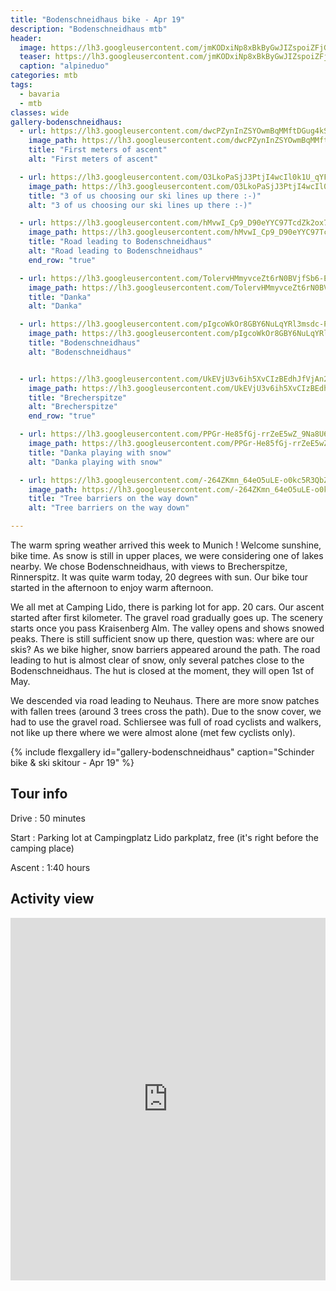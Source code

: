 ```yaml
---
title: "Bodenschneidhaus bike - Apr 19"
description: "Bodenschneidhaus mtb"
header:
  image: https://lh3.googleusercontent.com/jmKODxiNp8xBkByGwJIZspoiZFjG0YNpRe8Ji_4DN755YaCXR3A0cgsq8j29Nb0uygo2pGzKybh3-aZ5yd2BA4dyD5_7FKi8Y_jujGkZmEGdfqV8BFeY75OxR_LwccZjQXlM_fELF_i9WNPFcMN6sERGCkudt34yN-lWsDwIz-oASd1f9gpIx91r3XFUrTTCs7Omg71tBG9TkvR59ZLNY8fjDLr0P1qp8vKkAfBORoej8mhMtWsLLuS0BO5vYmonT3YHDpavKvs7WSqQwyozLF1kco6US3yk1-ylHQv4fwu5FqFDxQS9lrl17Kaj6FVoqV30IaV3RDCkpPt30HX2esQI_nB9s9QQqkEB7Do-R9e752XKdV2l77Wft5P0PvC_gWFRBmiTqLeVG4NgtrHt2nXcg-dUHl7H4xb5S6BxLaGVEtPz72eGVWs0xeqEoAh7xOVWHxXbMIYCm3gBbZDCFvHVdZu7zEVl_j7CxaT_0PfNoGLieIUY2d00WDurXAiZfiZ4t_LQccoHnf6tHLIvxhWqPRzxbQagRp1YoF0gz5S375y4Thv5uj9qTCn6gCwSxzDFdZnwvxLqED3MEK_qaS-EtYmvNYQY4vx5vt8oUxJ6dRJX_sv00ulgGMgPaUu2hCmkzTJb8JEFS3rDOHzFIxOb8RyyCaCrzJ2M-ZSxD7TOHFw68A3tDdAiVs7kMzHKOqmTwtGsYUy38Ijp0lJxvUJMWA=w2016-h1512-no
  teaser: https://lh3.googleusercontent.com/jmKODxiNp8xBkByGwJIZspoiZFjG0YNpRe8Ji_4DN755YaCXR3A0cgsq8j29Nb0uygo2pGzKybh3-aZ5yd2BA4dyD5_7FKi8Y_jujGkZmEGdfqV8BFeY75OxR_LwccZjQXlM_fELF_i9WNPFcMN6sERGCkudt34yN-lWsDwIz-oASd1f9gpIx91r3XFUrTTCs7Omg71tBG9TkvR59ZLNY8fjDLr0P1qp8vKkAfBORoej8mhMtWsLLuS0BO5vYmonT3YHDpavKvs7WSqQwyozLF1kco6US3yk1-ylHQv4fwu5FqFDxQS9lrl17Kaj6FVoqV30IaV3RDCkpPt30HX2esQI_nB9s9QQqkEB7Do-R9e752XKdV2l77Wft5P0PvC_gWFRBmiTqLeVG4NgtrHt2nXcg-dUHl7H4xb5S6BxLaGVEtPz72eGVWs0xeqEoAh7xOVWHxXbMIYCm3gBbZDCFvHVdZu7zEVl_j7CxaT_0PfNoGLieIUY2d00WDurXAiZfiZ4t_LQccoHnf6tHLIvxhWqPRzxbQagRp1YoF0gz5S375y4Thv5uj9qTCn6gCwSxzDFdZnwvxLqED3MEK_qaS-EtYmvNYQY4vx5vt8oUxJ6dRJX_sv00ulgGMgPaUu2hCmkzTJb8JEFS3rDOHzFIxOb8RyyCaCrzJ2M-ZSxD7TOHFw68A3tDdAiVs7kMzHKOqmTwtGsYUy38Ijp0lJxvUJMWA=w800-h300-no
  caption: "alpineduo"
categories: mtb
tags:
  - bavaria
  - mtb
classes: wide
gallery-bodenschneidhaus:
  - url: https://lh3.googleusercontent.com/dwcPZynInZSYOwmBqMMftDGug4kS7YOxdkXqAjBgFMqN8ifDK5vFuvRTpj-ctV6ztndkSoVw5N_fv0VJcZsTtXYv2RUnY0Rhpc6qcV0RfdXNULCimgWt3Hp3MOaQv-gDVXTLrJyIzSn2zRqHjP6wjpJqV-WBjRl4liwy5uP7khHFLAg1e0r0JTad06tMEgNWSHU1syPv6RFk96h8DMnanHTypi60pr6519KXcwuQI66Ygca22Hfqm9-1touG7w_K3HOxd2sci_i6N9F04e6T42qTKVIQtZLRNqFxadv4N5nb77umCd2dbTTMtfPKxSqpBJ7uKDFW65jHGhhJNzOxYQ7jMJfV2z0eXD3vQ2ggni9N7ZOdb4cNBwStgGrFzcXXMpwDr9kEaP1i8QyZiBDTFAklo44MIUCTsji_DztJ7naOYOTsMh-E6rU7Svorj7cqKZ-DTjmcU2sEDTW7fnVeHt7_gxZ3cEAVbjgVZ8SWDwy8gYoTmX50a9_jrzBfxzlWVDeBjHrQnsf3lBwFyyQnERWdTnTKa5jscLy5ypDy1yGLzannxQEyRbFwfHeNqnS11RXhnUiLyS1NH-6rk6-538i6WjaYFH1-QLJFr7Ieu0jqAztec3uGBSWNeV7CPPrkSmNmJWWU1lv38By0yqN8F5paSFJLGJg7Fo38PIDWEvtiZWU9Ys_4qXQUK_EoMDLFJ2I-o2UOfBL0B7tJCiscjArTIw=w1156-h1540-no
    image_path: https://lh3.googleusercontent.com/dwcPZynInZSYOwmBqMMftDGug4kS7YOxdkXqAjBgFMqN8ifDK5vFuvRTpj-ctV6ztndkSoVw5N_fv0VJcZsTtXYv2RUnY0Rhpc6qcV0RfdXNULCimgWt3Hp3MOaQv-gDVXTLrJyIzSn2zRqHjP6wjpJqV-WBjRl4liwy5uP7khHFLAg1e0r0JTad06tMEgNWSHU1syPv6RFk96h8DMnanHTypi60pr6519KXcwuQI66Ygca22Hfqm9-1touG7w_K3HOxd2sci_i6N9F04e6T42qTKVIQtZLRNqFxadv4N5nb77umCd2dbTTMtfPKxSqpBJ7uKDFW65jHGhhJNzOxYQ7jMJfV2z0eXD3vQ2ggni9N7ZOdb4cNBwStgGrFzcXXMpwDr9kEaP1i8QyZiBDTFAklo44MIUCTsji_DztJ7naOYOTsMh-E6rU7Svorj7cqKZ-DTjmcU2sEDTW7fnVeHt7_gxZ3cEAVbjgVZ8SWDwy8gYoTmX50a9_jrzBfxzlWVDeBjHrQnsf3lBwFyyQnERWdTnTKa5jscLy5ypDy1yGLzannxQEyRbFwfHeNqnS11RXhnUiLyS1NH-6rk6-538i6WjaYFH1-QLJFr7Ieu0jqAztec3uGBSWNeV7CPPrkSmNmJWWU1lv38By0yqN8F5paSFJLGJg7Fo38PIDWEvtiZWU9Ys_4qXQUK_EoMDLFJ2I-o2UOfBL0B7tJCiscjArTIw=w300-h400-no
    title: "First meters of ascent"
    alt: "First meters of ascent"

  - url: https://lh3.googleusercontent.com/O3LkoPaSjJ3PtjI4wcIl0k1U_qYFCGVd-n3WvAqdG72LlnpFbDjSWnEqFJGbIerK2qV2SyciPRHpUtenU3jTVtAjSQ3xqqW3Ajq47RTfnetI8GZ4r_VwGxUZ6peqmafdOWJhPNcI8L0NSYGYe--3FBZ_WfLz5G983cFDNVoxO25W5T4o1XdtAf6oUO2BKU9cWGuu8C2CMYgoNY07nqvUVtS5VZFS-OXFJqhun_kipIiu0P393Jsu5T0KN6R9t43fel5OOcdboQ2ltTfCx6bt6MMFJRprkj70GESXuUFpLCGIyKwDlHqkX95Vv37kZw7TwR62Wj3xVeuqvBz6YIR8ree035xpex29DFgoqfirRctg4g2y9LldcZkby9XScUW1pqpGXyIYVfVhPFtxcfL21BRsfSExwUjkhD3Od1eprABcv4VqXxj6JLJXbd3Q1F6_Fo_BNJPDqtXfH3tVNAqzpwyrZnp0F41w4pc30EBsACI7S3oraklRh-w1TN3MLhXjz0w9n6h_QP52jBduxUKuwYlB-eBX6tcwrgBaCci48XYTAZfWMQUsGadmP7K9CT5R1Rx6vY1Br3ok1JUsSIHRq9MVoj_l3OJvazhxZGK-7jxIiEtWbFNM_8MsAhrEfQ3FxgLhTyI_sxDkRwQRfies1i5fztUFCa1VT5gJpWoGDf-EpVJxfujP5g47cozQK5lyCd9A_e7F_1fiRlAbrHvfgbhRZQ=w2054-h1542-no
    image_path: https://lh3.googleusercontent.com/O3LkoPaSjJ3PtjI4wcIl0k1U_qYFCGVd-n3WvAqdG72LlnpFbDjSWnEqFJGbIerK2qV2SyciPRHpUtenU3jTVtAjSQ3xqqW3Ajq47RTfnetI8GZ4r_VwGxUZ6peqmafdOWJhPNcI8L0NSYGYe--3FBZ_WfLz5G983cFDNVoxO25W5T4o1XdtAf6oUO2BKU9cWGuu8C2CMYgoNY07nqvUVtS5VZFS-OXFJqhun_kipIiu0P393Jsu5T0KN6R9t43fel5OOcdboQ2ltTfCx6bt6MMFJRprkj70GESXuUFpLCGIyKwDlHqkX95Vv37kZw7TwR62Wj3xVeuqvBz6YIR8ree035xpex29DFgoqfirRctg4g2y9LldcZkby9XScUW1pqpGXyIYVfVhPFtxcfL21BRsfSExwUjkhD3Od1eprABcv4VqXxj6JLJXbd3Q1F6_Fo_BNJPDqtXfH3tVNAqzpwyrZnp0F41w4pc30EBsACI7S3oraklRh-w1TN3MLhXjz0w9n6h_QP52jBduxUKuwYlB-eBX6tcwrgBaCci48XYTAZfWMQUsGadmP7K9CT5R1Rx6vY1Br3ok1JUsSIHRq9MVoj_l3OJvazhxZGK-7jxIiEtWbFNM_8MsAhrEfQ3FxgLhTyI_sxDkRwQRfies1i5fztUFCa1VT5gJpWoGDf-EpVJxfujP5g47cozQK5lyCd9A_e7F_1fiRlAbrHvfgbhRZQ=w400-h300-no
    title: "3 of us choosing our ski lines up there :-)"
    alt: "3 of us choosing our ski lines up there :-)"

  - url: https://lh3.googleusercontent.com/hMvwI_Cp9_D90eYYC97TcdZk2ox7upTFpiHrwzyowSTZ971k5pmi3yHNuqgUArXM4K3BR40ZlP1Cpde3o0byoCNoViAe5Xp0_4IBjC7IKVmVtmITC2FdFCOR-sAixu9XENTmjMJrJt0ATPdmfDPFpHjRRbhsAQuwSp1X9G2rbEns59qYcULpWcJ176kwS1mkSzgu7bGR0ajmXOrKVwgE2WPSrO0MO_AZ_YuRdzrTgq_CVMfUSX_Y2aTyeNTXF27dFUN3CvgKzDCwpIlrJjCUFXOpeE-3kjmv3ENGjm4OgHmVm5UP7hJpcxzqVLYNfb-UBj4ndyBesZXUaRFa8o_O0Eo7O3z4ctQ2dGIA3dDJ3FY22myVTJcAMWyuBdicYSJc5vZySIC1aesn0q7ItdeJ2Jgw9ssAjMvde1fwRuk1GdNMlSmYWt1I1iLqHKrJJGBFGvt4jcz7i1Gb6Rs7WUIszfMy4DGTdD6Sh1gVPmyxhSmno6VBkcEFoj9eFAgwUvGoCmM2M8HTwalAuZm7WlthWzu8fxb9TVd6GyEEN4yDb6-Y7gCR-xyNViUOIRDPLkbwesDhAQocZdFx2C5aGMJ7DQfI94ZaX5udfjwQCikQGD1-33BC5jcqPWyALFPjHgRZvY1sdwjyRJtspC6Gyi55F6pptNmB_cRH0Z6lcAgsbzaeg7vN_Z-tS0_GQGh1s2Hl9jxriGT7fjC-Dh5ke7-OPhWOKg=w2054-h1542-no
    image_path: https://lh3.googleusercontent.com/hMvwI_Cp9_D90eYYC97TcdZk2ox7upTFpiHrwzyowSTZ971k5pmi3yHNuqgUArXM4K3BR40ZlP1Cpde3o0byoCNoViAe5Xp0_4IBjC7IKVmVtmITC2FdFCOR-sAixu9XENTmjMJrJt0ATPdmfDPFpHjRRbhsAQuwSp1X9G2rbEns59qYcULpWcJ176kwS1mkSzgu7bGR0ajmXOrKVwgE2WPSrO0MO_AZ_YuRdzrTgq_CVMfUSX_Y2aTyeNTXF27dFUN3CvgKzDCwpIlrJjCUFXOpeE-3kjmv3ENGjm4OgHmVm5UP7hJpcxzqVLYNfb-UBj4ndyBesZXUaRFa8o_O0Eo7O3z4ctQ2dGIA3dDJ3FY22myVTJcAMWyuBdicYSJc5vZySIC1aesn0q7ItdeJ2Jgw9ssAjMvde1fwRuk1GdNMlSmYWt1I1iLqHKrJJGBFGvt4jcz7i1Gb6Rs7WUIszfMy4DGTdD6Sh1gVPmyxhSmno6VBkcEFoj9eFAgwUvGoCmM2M8HTwalAuZm7WlthWzu8fxb9TVd6GyEEN4yDb6-Y7gCR-xyNViUOIRDPLkbwesDhAQocZdFx2C5aGMJ7DQfI94ZaX5udfjwQCikQGD1-33BC5jcqPWyALFPjHgRZvY1sdwjyRJtspC6Gyi55F6pptNmB_cRH0Z6lcAgsbzaeg7vN_Z-tS0_GQGh1s2Hl9jxriGT7fjC-Dh5ke7-OPhWOKg=w400-h300-no
    title: "Road leading to Bodenschneidhaus"
    alt: "Road leading to Bodenschneidhaus"
    end_row: "true"

  - url: https://lh3.googleusercontent.com/TolervHMmyvceZt6rN0BVjfSb6-E08PiUF_vRgcobXreJHA-MsRXn2FWSToalD-ULvIaP_kcuMnqvMgigjieQJr9V3TzoCGn6eJAxUj6FYV9alpkc94l0Izz8TgLG9lAgXdV0DKJrcKaerMkZqA8Rdfyqg5ZIdPGrX9bDYiy87MwgBLubrWVrVP2j1n01w1r1r_50fhdlq-dkQS6B6PF06vo9Dkv41AssvzWwNezudtrFAyvbHg5799X5agNjNazAcY2NQxasK0z62xY9axpA1Fh6rvp5c1BXuhx9LGd0rifB1xDP6VoAVGI9JzdrK76pR7OsmZkcqUvHtMlWGModbzf_B5COBB97XDtbJyeqcEmGvfsYV4YXBR_RRo-0cJyygnBuzLcTWtCzU0TEe5Vfo938k0N0oWLPv9Rf_V7kC00TRoD6NlgLZNRtjY-0tk9VPzuUpE-uMl2dFcOu8rG9hKGQyJgCm3KFq52B58SFmAELmPmhmBktUvJkPW7ftU3UcSTi5AXHsYxFosSkMJrZsGXmi-ORyiQQi7SHnveXR1Wpd-b_n1qFAszFi36Dl6aXjy6F6MpqP9Y1zFbxQSDc2FMsfWmXfrwpRy9V-tj6vNC8rtyNaOVBT3OzYS9aDQtPKwtnGsq60_KBnaoEXFxEgGYfXKe-sut3YVFxbCQrvviCOlF6jbvZqkj5xiW5VVLCkvR79lSK3I_DFTfl5z2AKfAUg=w1156-h1540-no
    image_path: https://lh3.googleusercontent.com/TolervHMmyvceZt6rN0BVjfSb6-E08PiUF_vRgcobXreJHA-MsRXn2FWSToalD-ULvIaP_kcuMnqvMgigjieQJr9V3TzoCGn6eJAxUj6FYV9alpkc94l0Izz8TgLG9lAgXdV0DKJrcKaerMkZqA8Rdfyqg5ZIdPGrX9bDYiy87MwgBLubrWVrVP2j1n01w1r1r_50fhdlq-dkQS6B6PF06vo9Dkv41AssvzWwNezudtrFAyvbHg5799X5agNjNazAcY2NQxasK0z62xY9axpA1Fh6rvp5c1BXuhx9LGd0rifB1xDP6VoAVGI9JzdrK76pR7OsmZkcqUvHtMlWGModbzf_B5COBB97XDtbJyeqcEmGvfsYV4YXBR_RRo-0cJyygnBuzLcTWtCzU0TEe5Vfo938k0N0oWLPv9Rf_V7kC00TRoD6NlgLZNRtjY-0tk9VPzuUpE-uMl2dFcOu8rG9hKGQyJgCm3KFq52B58SFmAELmPmhmBktUvJkPW7ftU3UcSTi5AXHsYxFosSkMJrZsGXmi-ORyiQQi7SHnveXR1Wpd-b_n1qFAszFi36Dl6aXjy6F6MpqP9Y1zFbxQSDc2FMsfWmXfrwpRy9V-tj6vNC8rtyNaOVBT3OzYS9aDQtPKwtnGsq60_KBnaoEXFxEgGYfXKe-sut3YVFxbCQrvviCOlF6jbvZqkj5xiW5VVLCkvR79lSK3I_DFTfl5z2AKfAUg=w300-h400-no
    title: "Danka"
    alt: "Danka"

  - url: https://lh3.googleusercontent.com/pIgcoWkOr8GBY6NuLqYRl3msdc-PuszxgN2NYIwYaM-IqAL3EP-uHkcq0AJC57Gg_h2SPO8zKs1u3WXFGq6VC0zCijAfgDyTtYUcX1HOpuDitchkqfUBgqsZKXe44Kom0gl1iJklHv8FJcR8ZW9bA-ARsC8EbLvbI2aQKgXep0m4LxHu7ebT_8_SXNtywZie_2ASth6EBwWtRUEfdZ2nBoVPSma0PVnDH8WbmTlKdCFUAbpcZgb4Mm7SEems8n9ZwHo9RlHaCMgQ-UEDOaWXvfNEy_qj-30bYi96myFbi3-fdQIQB4ioezzh722S8wve8iyZuWJ1YHsqS-dNJO6R3IZnWoGGa9N9BPNFR43Uim8aSOR14mPGNDnr5j3PvPz7Tj9xfJ8EB2Ur3JMaNwCuz86tDqvbVSJsDqvgBQzUm4LnVTtVjtIXHWXBYpCY_yVTwfWhNG3yru4Sujo26yxKQmbwidHBQzYHAVXchvE1TQixqL1QpiuqNJW4sX1kuaZCGms-5nJwXft_KgtvEWmVmKS72uG4-QAV0LZsh59b3hVzirI9FU1BYUdfHh5i0mLT9H8HCfilAjKFOzKRtZ-k5anQzf4jQjlK9yMSa3U7wRq0fqJzetBy885nmweHba4bXuGiHBWWsSGI5hA0Fz5evZUQqtM0MBKcWahPC61gNi6V02ruMlUSBzMEcE_zF7cBrTOdpjEsYo02KCPE5Q71OK_2bQ=w1156-h1540-no
    image_path: https://lh3.googleusercontent.com/pIgcoWkOr8GBY6NuLqYRl3msdc-PuszxgN2NYIwYaM-IqAL3EP-uHkcq0AJC57Gg_h2SPO8zKs1u3WXFGq6VC0zCijAfgDyTtYUcX1HOpuDitchkqfUBgqsZKXe44Kom0gl1iJklHv8FJcR8ZW9bA-ARsC8EbLvbI2aQKgXep0m4LxHu7ebT_8_SXNtywZie_2ASth6EBwWtRUEfdZ2nBoVPSma0PVnDH8WbmTlKdCFUAbpcZgb4Mm7SEems8n9ZwHo9RlHaCMgQ-UEDOaWXvfNEy_qj-30bYi96myFbi3-fdQIQB4ioezzh722S8wve8iyZuWJ1YHsqS-dNJO6R3IZnWoGGa9N9BPNFR43Uim8aSOR14mPGNDnr5j3PvPz7Tj9xfJ8EB2Ur3JMaNwCuz86tDqvbVSJsDqvgBQzUm4LnVTtVjtIXHWXBYpCY_yVTwfWhNG3yru4Sujo26yxKQmbwidHBQzYHAVXchvE1TQixqL1QpiuqNJW4sX1kuaZCGms-5nJwXft_KgtvEWmVmKS72uG4-QAV0LZsh59b3hVzirI9FU1BYUdfHh5i0mLT9H8HCfilAjKFOzKRtZ-k5anQzf4jQjlK9yMSa3U7wRq0fqJzetBy885nmweHba4bXuGiHBWWsSGI5hA0Fz5evZUQqtM0MBKcWahPC61gNi6V02ruMlUSBzMEcE_zF7cBrTOdpjEsYo02KCPE5Q71OK_2bQ=w300-h400-no
    title: "Bodenschneidhaus"
    alt: "Bodenschneidhaus"


  - url: https://lh3.googleusercontent.com/UkEVjU3v6ih5XvCIzBEdhJfVjAn2U_-tfjLN8Y4q0Wc_zWF_PNL4mkZUE8gr_RnfHwuTA-YjcnNk8luBUU23RXwwwY4fUd0L9J1-c4Wyf9lLJrhElq9aOWDGxo9pxMedE-nuTVIk7uSQGBkCBWlnbhMNkqj8UC1sr6JH5abREY772bFTyz9hiHrKVRo2rvaikJPmzDoY7EyUTMXhCZnDmlHSNSh5ulu4UtJvhsrx0yC-RrB-ryHILO5XYKm7niSDbUAc5_eiyRBGgSXAtxthGY_zYVQMQkO-nCMDUpTYkBD6z3t-Za8YeOE6qTqfYUsD8n_rDkhvwTQohd9djKGKcI7WJdlAl9OKs6iyeZYik3i3pgrR_R0wuHePdMYZbhg53tc83YJhSLNkgPH5m6WcoZo71MYZteOIMx6e10-2rlWleDzMMQxWAYwYvm8zeZeGqJBTyN5OnI9Bv04ld5w8kkCHO-BScZj8Rx5Ff5y9SYQqua8eB5PBfXB5-nw7lLitDjzUAwLDnXICPw3fCV0Ko7wGqGb14X0kXQg3RcP-E2gvRMrDCt4bXni1_O-tZDbgLdDf86fFAglgsWFKmNGGAP_jvAxzARluyyyedQ6H9cgMvXcG7EZq5Iy41qPk4prKfc75h1oSTJ5qUP343iAfUsufrgG2fJyT=w2016-h1512-no
    image_path: https://lh3.googleusercontent.com/UkEVjU3v6ih5XvCIzBEdhJfVjAn2U_-tfjLN8Y4q0Wc_zWF_PNL4mkZUE8gr_RnfHwuTA-YjcnNk8luBUU23RXwwwY4fUd0L9J1-c4Wyf9lLJrhElq9aOWDGxo9pxMedE-nuTVIk7uSQGBkCBWlnbhMNkqj8UC1sr6JH5abREY772bFTyz9hiHrKVRo2rvaikJPmzDoY7EyUTMXhCZnDmlHSNSh5ulu4UtJvhsrx0yC-RrB-ryHILO5XYKm7niSDbUAc5_eiyRBGgSXAtxthGY_zYVQMQkO-nCMDUpTYkBD6z3t-Za8YeOE6qTqfYUsD8n_rDkhvwTQohd9djKGKcI7WJdlAl9OKs6iyeZYik3i3pgrR_R0wuHePdMYZbhg53tc83YJhSLNkgPH5m6WcoZo71MYZteOIMx6e10-2rlWleDzMMQxWAYwYvm8zeZeGqJBTyN5OnI9Bv04ld5w8kkCHO-BScZj8Rx5Ff5y9SYQqua8eB5PBfXB5-nw7lLitDjzUAwLDnXICPw3fCV0Ko7wGqGb14X0kXQg3RcP-E2gvRMrDCt4bXni1_O-tZDbgLdDf86fFAglgsWFKmNGGAP_jvAxzARluyyyedQ6H9cgMvXcG7EZq5Iy41qPk4prKfc75h1oSTJ5qUP343iAfUsufrgG2fJyT=w400-h300-no
    title: "Brecherspitze"
    alt: "Brecherspitze"
    end_row: "true"

  - url: https://lh3.googleusercontent.com/PPGr-He85fGj-rrZeE5wZ_9Na8U6llxbfqRUw2a7PnDnpI_WTJCji5MmS_WVQSEn5ToI6AUt_0SlGua_eK9TloxRxOZkbJ3hvO7NXvk2dvR5gpg0Z-H44Nn564erJYtImx3h7mkOh130jv_Dl0aSbU9af_p1v3kXpkGYMEFPn05fSyI0XiCcbI-9qKvt2HRpcp8mMuzVq6Z5KcUWTeTxBTq0niXPUdgnN5UjjA9nPm0N8C7QwAAFb6Mhl591dmPQG4Ksx8UnjPe4oWfz-wCA6zEfQ8heHc9ICwpWDD_ptiYrWsSSj0lb9bTu9cWhSupjxJsfkcK9gI8eDFTG7EgsILz8LslqJL3-M3Wgg4u9Vw5vPun7iHM7ukkPSWM-kZL-sAc2LBdpc4zQPLvozZm06kDV1u3_1ggwLpql47N-NYXfxsCFQoUTiWlp0VwQcxtkDwOs4ZnVkbAw0FdqodJjb27tXKqf4wp4lwtVcSZm4iMatIAmPyAwqp3plZ8I4x3eEYkpgYH4XWW7e2BbIG1en6RbS1uCnaBdNUjPaRGWX_95sHrW8i77yN4K7TLs8R_9I15_QFm5_w5_TRhO-50ltXj-jLKWGWefEn5wP0sx8jn9kZmdFrGfG8k-9T8erOiKH2DVgkAx96HH9Nz0EcLIbkf41S6Cn3XaarqTfvSdtFDrQOLdnNCfpwTAypIVeezayTHyrFUL815qqQVaW9hCGvM6UA=w1156-h1540-no
    image_path: https://lh3.googleusercontent.com/PPGr-He85fGj-rrZeE5wZ_9Na8U6llxbfqRUw2a7PnDnpI_WTJCji5MmS_WVQSEn5ToI6AUt_0SlGua_eK9TloxRxOZkbJ3hvO7NXvk2dvR5gpg0Z-H44Nn564erJYtImx3h7mkOh130jv_Dl0aSbU9af_p1v3kXpkGYMEFPn05fSyI0XiCcbI-9qKvt2HRpcp8mMuzVq6Z5KcUWTeTxBTq0niXPUdgnN5UjjA9nPm0N8C7QwAAFb6Mhl591dmPQG4Ksx8UnjPe4oWfz-wCA6zEfQ8heHc9ICwpWDD_ptiYrWsSSj0lb9bTu9cWhSupjxJsfkcK9gI8eDFTG7EgsILz8LslqJL3-M3Wgg4u9Vw5vPun7iHM7ukkPSWM-kZL-sAc2LBdpc4zQPLvozZm06kDV1u3_1ggwLpql47N-NYXfxsCFQoUTiWlp0VwQcxtkDwOs4ZnVkbAw0FdqodJjb27tXKqf4wp4lwtVcSZm4iMatIAmPyAwqp3plZ8I4x3eEYkpgYH4XWW7e2BbIG1en6RbS1uCnaBdNUjPaRGWX_95sHrW8i77yN4K7TLs8R_9I15_QFm5_w5_TRhO-50ltXj-jLKWGWefEn5wP0sx8jn9kZmdFrGfG8k-9T8erOiKH2DVgkAx96HH9Nz0EcLIbkf41S6Cn3XaarqTfvSdtFDrQOLdnNCfpwTAypIVeezayTHyrFUL815qqQVaW9hCGvM6UA=w300-h400-no
    title: "Danka playing with snow"
    alt: "Danka playing with snow"

  - url: https://lh3.googleusercontent.com/-264ZKmn_64eO5uLE-o0kc5R3QbZhDpi5kD1MiMo42XGmqyEZrQpnjK2_cGrgu_Wk2TzZgo-A5THP39Fq7X52IQa8IVTUX1uuPgb7bdi7NQCCnrQ35d7Io--etiPHQsbkcJJ_HnJDseEttozONghObhBLWO1bRhja9JyL43gaK8zAw84Z2-dBEwne1R1rsvMj-1cqUXiRo2Z8DZGLrdoNZUsNLONbwC0322g5X0N21W0MurcoAZcviAfKFE3xyLTxORkwRPC4lms1l642riUnqeQEJtq0xjjCSaTOmSoiKP7FZARhKSLe2bnKbFcLr0WgU9axoKCBr-N2je17RyPxxI_cdo94KFjquWVr2y8uVI5O3xI3YJUP4kRBeqaXrRpHPyoFfICwAeaBVyWIBBtOIg7pRqMzFsdSH2FeBAztEJ1XPlw2JVOt0bX2DP7SWsd13e8oYotR8KfR4u6HiA4k2e_pwojfiwcVNx4Q_V_FXK593zjunC5bxCMUcZFKM0koKMA23QoOEBIa_LpCWQw1MyvGsZQoQ7LXD_hDTHK9tvEcNaNDskRLe9i914M0FrNT-l-Z5P75x_YVOAJKVzo-iq9CXg8wzHdDl1W21PTYL5GKbBuK41n_i4iK2SpULXdSRDmTqnEY1XVCBun4m67XYRtLGf6G2zcsZxBvX0IcGppM-OQ_2tc8nHzwSj42AtEbgG_C9fGxtrl8hxFqTBprqX-RQ=w1156-h1540-no
    image_path: https://lh3.googleusercontent.com/-264ZKmn_64eO5uLE-o0kc5R3QbZhDpi5kD1MiMo42XGmqyEZrQpnjK2_cGrgu_Wk2TzZgo-A5THP39Fq7X52IQa8IVTUX1uuPgb7bdi7NQCCnrQ35d7Io--etiPHQsbkcJJ_HnJDseEttozONghObhBLWO1bRhja9JyL43gaK8zAw84Z2-dBEwne1R1rsvMj-1cqUXiRo2Z8DZGLrdoNZUsNLONbwC0322g5X0N21W0MurcoAZcviAfKFE3xyLTxORkwRPC4lms1l642riUnqeQEJtq0xjjCSaTOmSoiKP7FZARhKSLe2bnKbFcLr0WgU9axoKCBr-N2je17RyPxxI_cdo94KFjquWVr2y8uVI5O3xI3YJUP4kRBeqaXrRpHPyoFfICwAeaBVyWIBBtOIg7pRqMzFsdSH2FeBAztEJ1XPlw2JVOt0bX2DP7SWsd13e8oYotR8KfR4u6HiA4k2e_pwojfiwcVNx4Q_V_FXK593zjunC5bxCMUcZFKM0koKMA23QoOEBIa_LpCWQw1MyvGsZQoQ7LXD_hDTHK9tvEcNaNDskRLe9i914M0FrNT-l-Z5P75x_YVOAJKVzo-iq9CXg8wzHdDl1W21PTYL5GKbBuK41n_i4iK2SpULXdSRDmTqnEY1XVCBun4m67XYRtLGf6G2zcsZxBvX0IcGppM-OQ_2tc8nHzwSj42AtEbgG_C9fGxtrl8hxFqTBprqX-RQ=w300-h400-no
    title: "Tree barriers on the way down"
    alt: "Tree barriers on the way down"

---
```


The warm spring weather arrived this week to Munich ! Welcome sunshine, bike time. As snow is still in upper places, we were considering one of lakes nearby. We chose Bodenschneidhaus, with views to Brecherspitze, Rinnerspitz. It was quite warm today, 20 degrees with sun. Our bike tour started in the afternoon to enjoy warm afternoon.

We all met at Camping Lido, there is parking lot for app. 20 cars. Our ascent started after first kilometer. The gravel road gradually goes up. The scenery starts once you pass Kraisenberg Alm. The valley opens and shows snowed peaks. There is still sufficient snow up there, question was: where are our skis? As we bike higher, snow barriers appeared around the path. The road leading to hut is almost clear of snow, only several patches close to the Bodenschneidhaus. The hut is closed at the moment, they will open 1st of May.

We descended via road leading to Neuhaus. There are more snow patches with fallen trees (around 3 trees cross the path). Due to the snow cover, we had to use the gravel road. Schliersee was full of road cyclists and walkers, not like up there where we were almost alone (met few cyclists only).

{% include flexgallery id="gallery-bodenschneidhaus" caption="Schinder bike & ski skitour  - Apr 19" %}

## Tour info

Drive
: 50 minutes

Start
: Parking lot at Campingplatz Lido parkplatz, free (it's right before the camping place)

Ascent
: 1:40 hours

## Activity view

<iframe src="https://www.komoot.com/tour/62908866/embed?profile=1" width="100%" height="580" frameborder="0" scrolling="no"></iframe>
